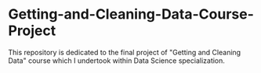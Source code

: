 # Getting-and-Cleaning-Data-Course-Project
This repository is dedicated to the final project of "Getting and Cleaning Data" course which I undertook within Data Science specialization.
